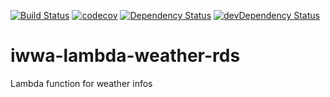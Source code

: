 [![Build Status](https://travis-ci.org/innowatio/iwwa-lambda-weather-rds.svg?branch=master)](https://travis-ci.org/innowatio/iwwa-lambda-weather-rds)
[![codecov](https://codecov.io/gh/innowatio/iwwa-lambda-weather-rds/branch/master/graph/badge.svg)](https://codecov.io/gh/innowatio/iwwa-lambda-weather-rds)
[![Dependency Status](https://david-dm.org/innowatio/iwwa-lambda-weather-rds.svg)](https://david-dm.org/innowatio/iwwa-lambda-weather-rds)
[![devDependency Status](https://david-dm.org/innowatio/iwwa-lambda-weather-rds/dev-status.svg)](https://david-dm.org/innowatio/iwwa-lambda-weather-rds#info=devDependencies)


# iwwa-lambda-weather-rds

Lambda function for weather infos
